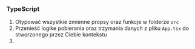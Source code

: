 ### TypeScript

1. Otypować wszystkie zmienne propsy oraz funkcje w folderze `src`
2. Przenieść logike pobierania oraz trzymania danych z pliku `App.tsx` do stworzonego przez Ciebie kontekstu
3.
